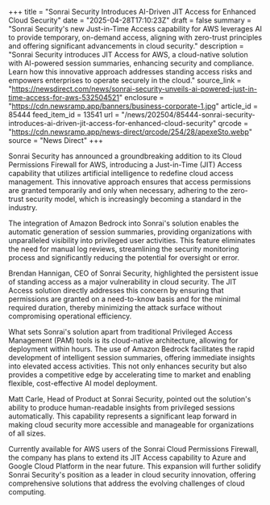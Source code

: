 +++
title = "Sonrai Security Introduces AI-Driven JIT Access for Enhanced Cloud Security"
date = "2025-04-28T17:10:23Z"
draft = false
summary = "Sonrai Security's new Just-in-Time Access capability for AWS leverages AI to provide temporary, on-demand access, aligning with zero-trust principles and offering significant advancements in cloud security."
description = "Sonrai Security introduces JIT Access for AWS, a cloud-native solution with AI-powered session summaries, enhancing security and compliance. Learn how this innovative approach addresses standing access risks and empowers enterprises to operate securely in the cloud."
source_link = "https://newsdirect.com/news/sonrai-security-unveils-ai-powered-just-in-time-access-for-aws-532504521"
enclosure = "https://cdn.newsramp.app/banners/business-corporate-1.jpg"
article_id = 85444
feed_item_id = 13541
url = "/news/202504/85444-sonrai-security-introduces-ai-driven-jit-access-for-enhanced-cloud-security"
qrcode = "https://cdn.newsramp.app/news-direct/qrcode/254/28/apexeSto.webp"
source = "News Direct"
+++

<p>Sonrai Security has announced a groundbreaking addition to its Cloud Permissions Firewall for AWS, introducing a Just-in-Time (JIT) Access capability that utilizes artificial intelligence to redefine cloud access management. This innovative approach ensures that access permissions are granted temporarily and only when necessary, adhering to the zero-trust security model, which is increasingly becoming a standard in the industry.</p><p>The integration of Amazon Bedrock into Sonrai's solution enables the automatic generation of session summaries, providing organizations with unparalleled visibility into privileged user activities. This feature eliminates the need for manual log reviews, streamlining the security monitoring process and significantly reducing the potential for oversight or error.</p><p>Brendan Hannigan, CEO of Sonrai Security, highlighted the persistent issue of standing access as a major vulnerability in cloud security. The JIT Access solution directly addresses this concern by ensuring that permissions are granted on a need-to-know basis and for the minimal required duration, thereby minimizing the attack surface without compromising operational efficiency.</p><p>What sets Sonrai's solution apart from traditional Privileged Access Management (PAM) tools is its cloud-native architecture, allowing for deployment within hours. The use of Amazon Bedrock facilitates the rapid development of intelligent session summaries, offering immediate insights into elevated access activities. This not only enhances security but also provides a competitive edge by accelerating time to market and enabling flexible, cost-effective AI model deployment.</p><p>Matt Carle, Head of Product at Sonrai Security, pointed out the solution's ability to produce human-readable insights from privileged sessions automatically. This capability represents a significant leap forward in making cloud security more accessible and manageable for organizations of all sizes.</p><p>Currently available for AWS users of the Sonrai Cloud Permissions Firewall, the company has plans to extend its JIT Access capability to Azure and Google Cloud Platform in the near future. This expansion will further solidify Sonrai Security's position as a leader in cloud security innovation, offering comprehensive solutions that address the evolving challenges of cloud computing.</p>